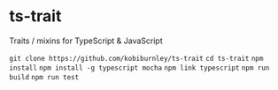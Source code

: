 # ts-trait
Traits / mixins for TypeScript &amp; JavaScript

`git clone https://github.com/kobiburnley/ts-trait`
`cd ts-trait`
`npm install`
`npm install -g typescript mocha`
`npm link typescript`
`npm run build`
`npm run test`
